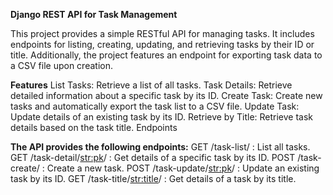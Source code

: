 **Django REST API for Task Management**

This project provides a simple RESTful API for managing tasks. It includes endpoints for listing, creating, updating, and retrieving tasks by their ID or title. Additionally, the project features an endpoint for exporting task data to a CSV file upon creation.

**Features**
List Tasks: Retrieve a list of all tasks.
Task Details: Retrieve detailed information about a specific task by its ID.
Create Task: Create new tasks and automatically export the task list to a CSV file.
Update Task: Update details of an existing task by its ID.
Retrieve by Title: Retrieve task details based on the task title.
Endpoints

**The API provides the following endpoints:**
GET /task-list/ : List all tasks.
GET /task-detail/<str:pk>/ : Get details of a specific task by its ID.
POST /task-create/ : Create a new task.
POST /task-update/<str:pk>/ : Update an existing task by its ID.
GET /task-title/<str:title>/ : Get details of a task by its title.
